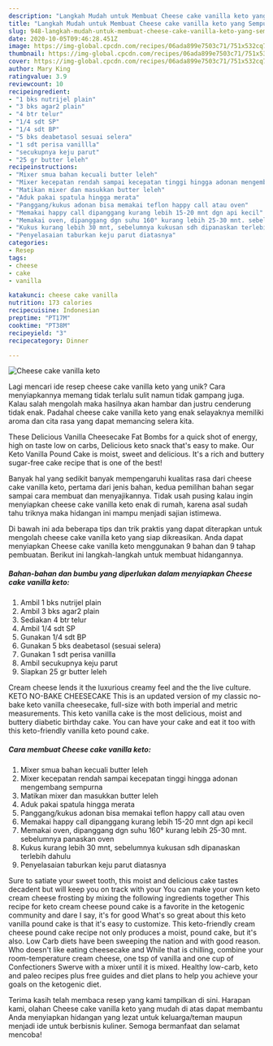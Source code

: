 ```yaml
---
description: "Langkah Mudah untuk Membuat Cheese cake vanilla keto yang Sempurna"
title: "Langkah Mudah untuk Membuat Cheese cake vanilla keto yang Sempurna"
slug: 948-langkah-mudah-untuk-membuat-cheese-cake-vanilla-keto-yang-sempurna
date: 2020-10-05T09:46:28.451Z
image: https://img-global.cpcdn.com/recipes/06ada899e7503c71/751x532cq70/cheese-cake-vanilla-keto-foto-resep-utama.jpg
thumbnail: https://img-global.cpcdn.com/recipes/06ada899e7503c71/751x532cq70/cheese-cake-vanilla-keto-foto-resep-utama.jpg
cover: https://img-global.cpcdn.com/recipes/06ada899e7503c71/751x532cq70/cheese-cake-vanilla-keto-foto-resep-utama.jpg
author: Mary King
ratingvalue: 3.9
reviewcount: 10
recipeingredient:
- "1 bks nutrijel plain"
- "3 bks agar2 plain"
- "4 btr telur"
- "1/4 sdt SP"
- "1/4 sdt BP"
- "5 bks deabetasol sesuai selera"
- "1 sdt perisa vanillla"
- "secukupnya keju parut"
- "25 gr butter leleh"
recipeinstructions:
- "Mixer smua bahan kecuali butter leleh"
- "Mixer kecepatan rendah sampai kecepatan tinggi hingga adonan mengembang sempurna"
- "Matikan mixer dan masukkan butter leleh"
- "Aduk pakai spatula hingga merata"
- "Panggang/kukus adonan bisa memakai teflon happy call atau oven"
- "Memakai happy call dipanggang kurang lebih 15-20 mnt dgn api kecil"
- "Memakai oven, dipanggang dgn suhu 160° kurang lebih 25-30 mnt. sebelumnya panaskan oven"
- "Kukus kurang lebih 30 mnt, sebelumnya kukusan sdh dipanaskan terlebih dahulu"
- "Penyelasaian taburkan keju parut diatasnya"
categories:
- Resep
tags:
- cheese
- cake
- vanilla

katakunci: cheese cake vanilla 
nutrition: 173 calories
recipecuisine: Indonesian
preptime: "PT17M"
cooktime: "PT38M"
recipeyield: "3"
recipecategory: Dinner

---
```



![Cheese cake vanilla keto](https://img-global.cpcdn.com/recipes/06ada899e7503c71/751x532cq70/cheese-cake-vanilla-keto-foto-resep-utama.jpg)

Lagi mencari ide resep cheese cake vanilla keto yang unik? Cara menyiapkannya memang tidak terlalu sulit namun tidak gampang juga. Kalau salah mengolah maka hasilnya akan hambar dan justru cenderung tidak enak. Padahal cheese cake vanilla keto yang enak selayaknya memiliki aroma dan cita rasa yang dapat memancing selera kita.

These Delicious Vanilla Cheesecake Fat Bombs for a quick shot of energy, high on taste low on carbs, Delicious keto snack that&#39;s easy to make. Our Keto Vanilla Pound Cake is moist, sweet and delicious. It&#39;s a rich and buttery sugar-free cake recipe that is one of the best!

Banyak hal yang sedikit banyak mempengaruhi kualitas rasa dari cheese cake vanilla keto, pertama dari jenis bahan, kedua pemilihan bahan segar sampai cara membuat dan menyajikannya. Tidak usah pusing kalau ingin menyiapkan cheese cake vanilla keto enak di rumah, karena asal sudah tahu triknya maka hidangan ini mampu menjadi sajian istimewa.


Di bawah ini ada beberapa tips dan trik praktis yang dapat diterapkan untuk mengolah cheese cake vanilla keto yang siap dikreasikan. Anda dapat menyiapkan Cheese cake vanilla keto menggunakan 9 bahan dan 9 tahap pembuatan. Berikut ini langkah-langkah untuk membuat hidangannya.

<!--inarticleads1-->

##### Bahan-bahan dan bumbu yang diperlukan dalam menyiapkan Cheese cake vanilla keto:

1. Ambil 1 bks nutrijel plain
1. Ambil 3 bks agar2 plain
1. Sediakan 4 btr telur
1. Ambil 1/4 sdt SP
1. Gunakan 1/4 sdt BP
1. Gunakan 5 bks deabetasol (sesuai selera)
1. Gunakan 1 sdt perisa vanillla
1. Ambil secukupnya keju parut
1. Siapkan 25 gr butter leleh


Cream cheese lends it the luxurious creamy feel and the the live culture. KETO NO-BAKE CHEESECAKE This is an updated version of my classic no-bake keto vanilla cheesecake, full-size with both imperial and metric measurements. This keto vanilla cake is the most delicious, moist and buttery diabetic birthday cake. You can have your cake and eat it too with this keto-friendly vanilla keto pound cake. 

<!--inarticleads2-->

##### Cara membuat Cheese cake vanilla keto:

1. Mixer smua bahan kecuali butter leleh
1. Mixer kecepatan rendah sampai kecepatan tinggi hingga adonan mengembang sempurna
1. Matikan mixer dan masukkan butter leleh
1. Aduk pakai spatula hingga merata
1. Panggang/kukus adonan bisa memakai teflon happy call atau oven
1. Memakai happy call dipanggang kurang lebih 15-20 mnt dgn api kecil
1. Memakai oven, dipanggang dgn suhu 160° kurang lebih 25-30 mnt. sebelumnya panaskan oven
1. Kukus kurang lebih 30 mnt, sebelumnya kukusan sdh dipanaskan terlebih dahulu
1. Penyelasaian taburkan keju parut diatasnya


Sure to satiate your sweet tooth, this moist and delicious cake tastes decadent but will keep you on track with your You can make your own keto cream cheese frosting by mixing the following ingredients together This recipe for keto cream cheese pound cake is a favorite in the ketogenic community and dare I say, it&#39;s for good What&#39;s so great about this keto vanilla pound cake is that it&#39;s easy to customize. This keto-friendly cream cheese pound cake recipe not only produces a moist, pound cake, but it&#39;s also. Low Carb diets have been sweeping the nation and with good reason. Who doesn&#39;t like eating cheesecake and While that is chilling, combine your room-temperature cream cheese, one tsp of vanilla and one cup of Confectioners Swerve with a mixer until it is mixed. Healthy low-carb, keto and paleo recipes plus free guides and diet plans to help you achieve your goals on the ketogenic diet. 

Terima kasih telah membaca resep yang kami tampilkan di sini. Harapan kami, olahan Cheese cake vanilla keto yang mudah di atas dapat membantu Anda menyiapkan hidangan yang lezat untuk keluarga/teman maupun menjadi ide untuk berbisnis kuliner. Semoga bermanfaat dan selamat mencoba!
